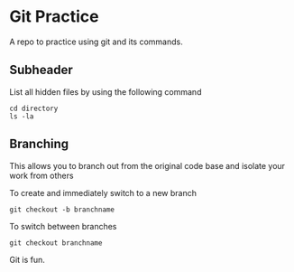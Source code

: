 # Git Practice

A repo to practice using git and its commands.

## Subheader

List all hidden files by using the following command

```
cd directory
ls -la
```

## Branching

This allows you to branch out from the original code base and isolate your work from others

To create and immediately switch to a new branch

```
git checkout -b branchname
```

To switch between branches

```
git checkout branchname
```

Git is fun.
